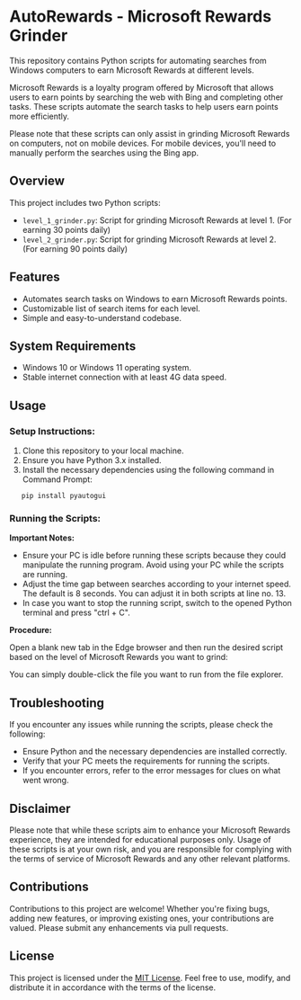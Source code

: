 # AutoRewards - Microsoft Rewards Grinder

This repository contains Python scripts for automating searches from Windows computers to earn Microsoft Rewards at different levels.

Microsoft Rewards is a loyalty program offered by Microsoft that allows users to earn points by searching the web with Bing and completing other tasks. These scripts automate the search tasks to help users earn points more efficiently.

Please note that these scripts can only assist in grinding Microsoft Rewards on computers, not on mobile devices. For mobile devices, you'll need to manually perform the searches using the Bing app.

## Overview

This project includes two Python scripts:

- `level_1_grinder.py`: Script for grinding Microsoft Rewards at level 1. (For earning 30 points daily)
- `level_2_grinder.py`: Script for grinding Microsoft Rewards at level 2. (For earning 90 points daily)

## Features

- Automates search tasks on Windows to earn Microsoft Rewards points.
- Customizable list of search items for each level.
- Simple and easy-to-understand codebase.

## System Requirements

- Windows 10 or Windows 11 operating system.
- Stable internet connection with at least 4G data speed.

## Usage

### Setup Instructions:

1. Clone this repository to your local machine.
2. Ensure you have Python 3.x installed.
3. Install the necessary dependencies using the following command in Command Prompt:

```
   pip install pyautogui
```

### Running the Scripts:

**Important Notes:**

- Ensure your PC is idle before running these scripts because they could manipulate the running program. Avoid using your PC while the scripts are running.
- Adjust the time gap between searches according to your internet speed. The default is 8 seconds. You can adjust it in both scripts at line no. 13.
- In case you want to stop the running script, switch to the opened Python terminal and press "ctrl + C".

**Procedure:**

Open a blank new tab in the Edge browser and then run the desired script based on the level of Microsoft Rewards you want to grind:

You can simply double-click the file you want to run from the file explorer.

## Troubleshooting

If you encounter any issues while running the scripts, please check the following:

- Ensure Python and the necessary dependencies are installed correctly.
- Verify that your PC meets the requirements for running the scripts.
- If you encounter errors, refer to the error messages for clues on what went wrong.

## Disclaimer

Please note that while these scripts aim to enhance your Microsoft Rewards experience, they are intended for educational purposes only. Usage of these scripts is at your own risk, and you are responsible for complying with the terms of service of Microsoft Rewards and any other relevant platforms.

## Contributions

Contributions to this project are welcome! Whether you're fixing bugs, adding new features, or improving existing ones, your contributions are valued. Please submit any enhancements via pull requests.

## License

This project is licensed under the [MIT License](LICENSE). Feel free to use, modify, and distribute it in accordance with the terms of the license.
